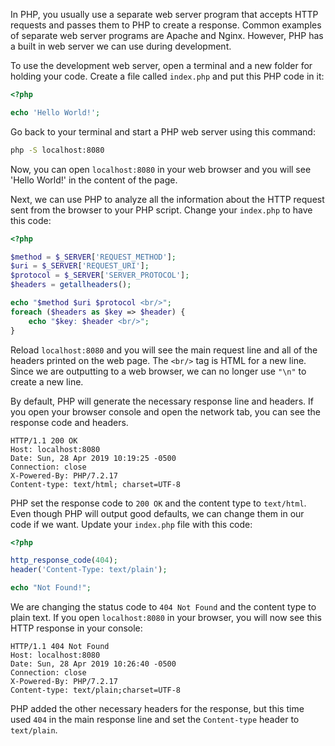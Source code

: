 In PHP, you usually use a separate web server program that accepts HTTP requests and passes them to PHP to create a response. Common examples of separate web server programs are Apache and Nginx. However, PHP has a built in web server we can use during development.

To use the development web server, open a terminal and a new folder for holding your code. Create a file called `index.php` and put this PHP code in it:
```php
<?php

echo 'Hello World!';
```
Go back to your terminal and start a PHP web server using this command:
```bash
php -S localhost:8080
```
Now, you can open `localhost:8080` in your web browser and you will see 'Hello World!' in the content of the page.

Next, we can use PHP to analyze all the information about the HTTP request sent from the browser to your PHP script. Change your `index.php` to have this code:
```php
<?php

$method = $_SERVER['REQUEST_METHOD'];
$uri = $_SERVER['REQUEST_URI'];
$protocol = $_SERVER['SERVER_PROTOCOL'];
$headers = getallheaders();

echo "$method $uri $protocol <br/>";
foreach ($headers as $key => $header) {
    echo "$key: $header <br/>";
}
```
Reload `localhost:8080` and you will see the main request line and all of the headers printed on the web page. The `<br/>` tag is HTML for a new line. Since we are outputting to a web browser, we can no longer use `"\n"` to create a new line.

By default, PHP will generate the necessary response line and headers. If you open your browser console and open the network tab, you can see the response code and headers.
```http
HTTP/1.1 200 OK
Host: localhost:8080
Date: Sun, 28 Apr 2019 10:19:25 -0500
Connection: close
X-Powered-By: PHP/7.2.17
Content-type: text/html; charset=UTF-8
```
PHP set the response code to `200 OK` and the content type to `text/html`. Even though PHP will output good defaults, we can change them in our code if we want. Update your `index.php` file with this code:
```php
<?php

http_response_code(404);
header('Content-Type: text/plain');

echo "Not Found!";
```
We are changing the status code to `404 Not Found` and the content type to plain text. If you open `localhost:8080` in your browser, you will now see this HTTP response in your console:
```http
HTTP/1.1 404 Not Found
Host: localhost:8080
Date: Sun, 28 Apr 2019 10:26:40 -0500
Connection: close
X-Powered-By: PHP/7.2.17
Content-type: text/plain;charset=UTF-8
```
PHP added the other necessary headers for the response, but this time used `404` in the main response line and set the `Content-type` header to `text/plain`.

